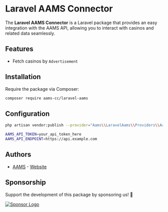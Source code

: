 # Laravel AAMS Connector

The **Laravel AAMS Connector** is a Laravel package that provides an easy integration with the AAMS API, allowing you to interact with casinos and related data seamlessly.

## Features

- Fetch casinos by `Advertisement`

## Installation

Require the package via Composer:

```bash
composer require aams-cc/laravel-aams
```

## Configuration

```bash
php artisan vendor:publish --provider="Aams\\LaravelAams\\Providers\\AamsServiceProvider"
```

```bash
AAMS_API_TOKEN=your_api_token_here
AAMS_API_ENDPOINT=https://api.example.com
```

## Authors

- [AAMS](mailto:general@aams.cc) - [Website](https://aams.cc)

## Sponsorship

Support the development of this package by sponsoring us! 💖

[![Sponsor Logo](https://search.casino/sponsorship-logo.png)](https://search.casino) 